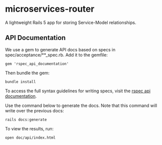 # microservices-router
A lightweight Rails 5 app for storing Service-Model relationships.

## API Documentation 
We use a gem to generate API docs based on specs in spec/acceptance/**_spec.rb. Add it to the gemfile:

    gem 'rspec_api_documentation'

Then bundle the gem:

    bundle install

To access the full syntax guidelines for writing specs, visit the [rspec api documentation](https://github.com/zipmark/rspec_api_documentation). 

Use the command below to generate the docs. Note that this command will write over the previous docs:

    rails docs:generate

To view the results, run:

    open doc/api/index.html
